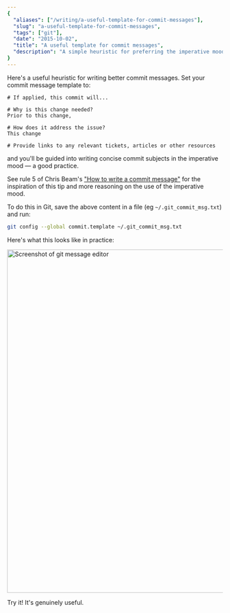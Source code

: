 ```yaml
---
{
  "aliases": ["/writing/a-useful-template-for-commit-messages"],
  "slug": "a-useful-template-for-commit-messages",
  "tags": ["git"],
  "date": "2015-10-02",
  "title": "A useful template for commit messages",
  "description": "A simple heuristic for preferring the imperative mood",
}
---
```


Here's a useful heuristic for writing better commit messages. Set your commit
message template to:

```dosini
# If applied, this commit will...

# Why is this change needed?
Prior to this change,

# How does it address the issue?
This change

# Provide links to any relevant tickets, articles or other resources
```

and you'll be guided into writing concise commit subjects in the imperative mood
— a good practice.

See rule 5 of Chris Beam's
["How to write a commit message"](http://chris.beams.io/posts/git-commit/) for
the inspiration of this tip and more reasoning on the use of the imperative
mood.

To do this in Git, save the above content in a file (eg `~/.git_commit_msg.txt`)
and run:

```bash
git config --global commit.template ~/.git_commit_msg.txt
```

Here's what this looks like in practice:

<img src="/images/git-commit-snap.png" width="800px" alt="Screenshot of git message editor" />

Try it! It's genuinely useful.
